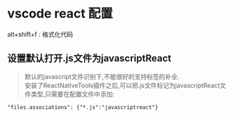 # vscode react 配置

alt+shift+f : 格式化代码

## 设置默认打开.js文件为javascriptReact

>默认的javascript文件识别下,不能很好的支持标签的补全.  
安装了ReactNativeTools插件之后,可以把.js文件标记为javascriptReact文件类型,只需要在配置文件中添加:
```
"files.associations": {"*.js":"javascriptreact"}
```